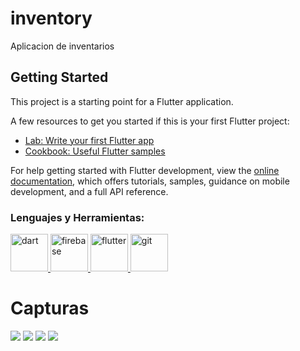 # inventory

Aplicacion de inventarios

## Getting Started

This project is a starting point for a Flutter application.

A few resources to get you started if this is your first Flutter project:

- [Lab: Write your first Flutter app](https://docs.flutter.dev/get-started/codelab)
- [Cookbook: Useful Flutter samples](https://docs.flutter.dev/cookbook)

For help getting started with Flutter development, view the
[online documentation](https://docs.flutter.dev/), which offers tutorials,
samples, guidance on mobile development, and a full API reference.

<h3 align="left">Lenguajes y Herramientas:</h3>
<p align="left"> <a href="https://dart.dev" target="_blank" rel="noreferrer"> <img src="https://www.vectorlogo.zone/logos/dartlang/dartlang-icon.svg" alt="dart" width="60" height="60"/> </a> <a href="https://firebase.google.com/" target="_blank" rel="noreferrer"> <img src="https://www.vectorlogo.zone/logos/firebase/firebase-icon.svg" alt="firebase" width="60" height="60"/> </a> <a href="https://flutter.dev" target="_blank" rel="noreferrer"> <img src="https://www.vectorlogo.zone/logos/flutterio/flutterio-icon.svg" alt="flutter" width="60" height="60"/> </a> <a href="https://git-scm.com/" target="_blank" rel="noreferrer"> <img src="https://www.vectorlogo.zone/logos/git-scm/git-scm-icon.svg" alt="git" width="60" height="60"/> </a> </p>
<h1>Capturas</h1>
<div>
<img src="https://previews.dropbox.com/p/thumb/ABzQ8XXItsauZPm0apJZEzWhhPsR_A4Ax_VRgXsVjbnWbBpKOEmPouzGeOw-k4nFwQwq8EdMAZAP4r-BoGY2VhGibqjo27JfPxL-736rE0Fi5oUzSoanSQF2q39Ib1tF-cWYtFBE59T_iI1X54WUa9kj7akMWf-Jgqqc4zmuQpJbX5pU6cqAoEPbJlheIcyDaNMn6VCKooHeDyZLmipgK8t-ALODrQXRZFTXn-773TZyJjpq63CrZqXROxteU4XNbgRP964cfd7LLjAKfoU87gP4_MW_oj8IrV8IQL1yS3yd0Os6vFLWJeEkih_R2H-Gs_S7YeKYVZT6cOSJUWvqdE4I5AaJwGLWhgcKrALJhHQ0SXTAQSs9LlmkgYbOij48kyE/p.png" data-canonical-src=""/>
<img src="https://previews.dropbox.com/p/thumb/ABxhrGk52a0WTRmqmjwtbTnnVn0_dOvSsnklA7CNudZqrQmDZ3l26eNYh9M36kZTs1XrJl5rt8IGoYb-aBAQWfSA_S7nnhjG2CuzBUFnoeNlOQNVbRjPRJ7sgVS5re71CV9twJ2WBSn0YAfLdnLEE7ggr20pIxkJThu6iYDPVtpVReQTJDYt_X7MxQTRTZ5LsQ42G6vCu3z4Gms1W8tk6IYNvm2eG_FR3MnWQRoBgwHb-hCewFR84mexkvphgwEP2okBXaAFu2m4ToizuIXiQheGM_nimaEvCB-rasSCVY11griB_wSkMgNLVBqdfbEAhoV2ynZ0vlpp4NtcUB1ZQ_KBr6RvJyREyJ0y3SG2Cgdmc-PGVneAQtW42-X1fp9mvxk/p.png" data-canonical-src=""/>
<img src="https://previews.dropbox.com/p/thumb/ABwm0gC_ppxMM0HXUlq2PF1DtOTvE2oiVz1RxTLmBMj3-Q3o81z7zBNv0sapq8wuFFYr-Sj1vNq5UM8SYfWh68Tg2lZ-xx2rJpwSGcmUsiZPLf4EaoCneOxdY97OXXP1mWpK7p6FpjYngvmTiLB92CDGFpxu1pH07t0gOJhY5HY__XzUkammcRL6x4HBVPluOBK3EwSST4hp9Pc29l2YWM_IjEkbCwmAw_2Ixz549whOjd0CWVovFrdMrAKBRdLRupcnOMXmchU9Te9fHVpY0yxN5nXb0tvWt7irJtOF4wZiiwZxg1n6Ayh4ZihmCETEttJ6ZE4U36PgW79N6eo7WxB5puAQ7lA_WvB8AAtSB0gftn_MOX7CWyQ6BzMt3z2t2Us/p.png" data-canonical-src=""/>
<img src="https://previews.dropbox.com/p/thumb/ABxCiYFmhtAAitmjVnIMzE4Ti05WDDbkUo4mu95IOtBYbdo0txpFCc8eSO9mvcDo3WFEshVxVgS5RDfD_TKb0y29BAJUQ0afhzdv0OvZKBh8oSSVZgN0DcEidEL2mOeJVO8rXbNeQmrk2ztOKdx6c1DYxEa-dUoeWrpa-hsmLU9WZk_qyQHhSNMgbaAV-0gM1PCwaeFgq5XGI5ba5wJ-BZ7zCMDCp-h19cU7OpPPwgrRqfosoh_t73hJLOqdyf17dF1mTT0tTxYDd3YXpK4c9RBmbAQBzxrA9A_3kq3PVARBB_ETB79HuFFsV3S60vEB0BtwjNqIgIamVpiQSKatMP6LVziW8dXNp_BB-234sGBNjczjFlXiZnW-xpLyYOG8XoE/p.png" data-canonical-src=""/>
</div>
